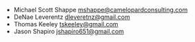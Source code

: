 * Michael Scott Shappe <mshappe@camelopardconsulting.com>
* DeNae Leverentz <dleveretnz@gmail.com>
* Thomas Keeley <tskeeley@gmail.com>
* Jason Shapiro <jshapiro651@gmail.com>
